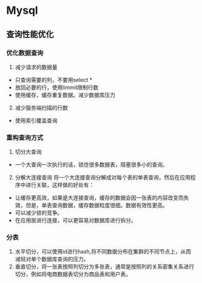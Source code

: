 # Mysql
## 查询性能优化
### 优化数据查询
1. 减少请求的数据量
* 只查询需要的列，不要用select *
* 放回必要的行，使用limmit限制行数
* 使用缓存，缓存重复数据。减少数据库压力
2. 减少服务端扫描的行数
* 使用索引覆盖查询

### 重构查询方式
1. 切分大查询
* 一个大查询一次执行的话，锁住很多数据表，阻塞很多小的查询。
2. 分解大连接查询
将一个大连接查询分解成对每个表的单表查询，然后在应用程序中进行关联，这样做的好处有：
* 让缓存更高效，如果是大连接查询，缓存的数据会因一张表的内容改变而失效，但是，单表查询数据，缓存数据粒度很细。数据有效性更高。
* 可以减少锁的竞争。
* 在应用层进行连接，可以更容易对数据库进行拆分。

### 分表
1. 水平切分，可以使用id进行hash,将不同数据分布在集群的不同节点上，从而减轻对单个数据库查询的压力。
2. 垂直切分，将一张表按照列切分为多张表，通常是按照列的关系密集关系进行切分，例如将电商数据表切分为商品表和用户表。
